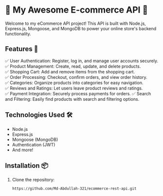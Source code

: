 # 🌟 My Awesome E-commerce API 🌟

Welcome to my eCommerce API project! This API is built with Node.js, Express.js, Mongoose, and MongoDB to power your online store's backend functionality.

## Features 🚀

✅ User Authentication: Register, log in, and manage user accounts securely.                                                                                                                                                          
✅ Product Management: Create, read, update, and delete products.                                                                                                                                                                     
✅ Shopping Cart: Add and remove items from the shopping cart.                                                                                                                                                                        
✅ Order Processing: Checkout, confirm orders, and view order history.                                                                                                                                                                
✅ Categories: Organize products into categories for easy navigation.   
✅ Reviews and Ratings: Let users leave product reviews and ratings.  
✅ Payment Integration: Securely process payments for orders.
✅ Search and Filtering: Easily find products with search and filtering options.

## Technologies Used 🛠️

- Node.js
- Express.js
- Mongoose (MongoDB)
- Authentication (JWT)
- And more!

## Installation 📦

1. Clone the repository:

   ```bash
   https://github.com/Md-Abdullah-321/ecommerce-rest-api.git
